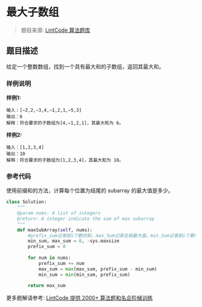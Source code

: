 # 最大子数组
 > 题目来源: [LintCode 算法题库](https://www.lintcode.com/problem/maximum-subarray/?utm_source=sc-github-wzz)
 ## 题目描述
 给定一个整数数组，找到一个具有最大和的子数组，返回其最大和。
 ### 样例说明
 **样例1:**

```
输入：[−2,2,−3,4,−1,2,1,−5,3]
输出：6
解释：符合要求的子数组为[4,−1,2,1]，其最大和为 6。
```

**样例2:**

```
输入：[1,2,3,4]
输出：10
解释：符合要求的子数组为[1,2,3,4]，其最大和为 10。
```
 ### 参考代码
 使用前缀和的方法，计算每个位置为结尾的 subarray 的最大值是多少。
```python
class Solution:
    """
    @param nums: A list of integers
    @return: A integer indicate the sum of max subarray
    """
    def maxSubArray(self, nums):
        #prefix_sum记录前i个数的和，max_Sum记录全局最大值，min_Sum记录前i个数中0-k的最小值
        min_sum, max_sum = 0, -sys.maxsize
        prefix_sum = 0
        
        for num in nums:
            prefix_sum += num
            max_sum = max(max_sum, prefix_sum - min_sum)
            min_sum = min(min_sum, prefix_sum)
            
        return max_sum
```
 更多题解请参考: [LintCode 提供 2000+ 算法题和名企阶梯训练](https://www.lintcode.com/problem/?utm_source=sc-github-wzz)